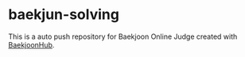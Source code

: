# baekjun-solving
This is a auto push repository for Baekjoon Online Judge created with [BaekjoonHub](https://github.com/BaekjoonHub/BaekjoonHub).
